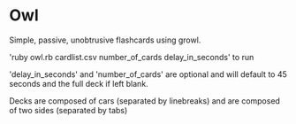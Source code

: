 Owl
===

Simple, passive, unobtrusive flashcards using growl.

'ruby owl.rb cardlist.csv number_of_cards delay_in_seconds' to run

'delay_in_seconds' and 'number_of_cards' are optional and will default to 45 seconds and the full deck if left blank.

Decks are composed of cars (separated by linebreaks) and are composed of two sides (separated by tabs)
